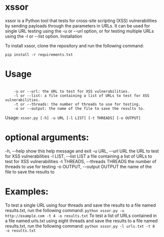 # xssor
xssor is a Python tool that tests for cross-site scripting (XSS) vulnerabilities by sending payloads through the parameters in URLs. It can be used for single URL testing using the -u or --url option, or for testing multiple URLs using the -l or --list option.
Installation

To install xssor, clone the repository and run the following command:

```pip install -r requirements.txt```

# Usage
```xssor takes four arguments:

    -u or --url: the URL to test for XSS vulnerabilities.
    -l or --list: a file containing a list of URLs to test for XSS vulnerabilities.
    -t or --threads: the number of threads to use for testing.
    -o or --output: the name of the file to save the results to.
```
Usage: ```xssor.py [-h] -u URL [-l LIST] [-t THREADS] [-o OUTPUT]```

# optional arguments:
  -h, --help            show this help message and exit
  -u URL, --url URL     the URL to test for XSS vulnerabilities
  -l LIST, --list LIST  a file containing a list of URLs to test for XSS vulnerabilities
  -t THREADS, --threads THREADS
                        the number of threads to use for testing
  -o OUTPUT, --output OUTPUT
                        the name of the file to save the results to

# Examples:

To test a single URL using four threads and save the results to a file named results.txt, run the following command:
```python xssor.py -u http://example.com -t 4 -o results.txt```
To test a list of URLs contained in a file named urls.txt using eight threads and save the results to a file named results.txt, run the following command:
```python xssor.py -l urls.txt -t 8 -o results.txt```
